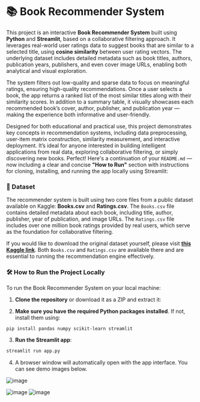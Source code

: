 # 📚 Book Recommender System

This project is an interactive **Book Recommender System** built using **Python** and **Streamlit**, based on a collaborative filtering approach. It leverages real-world user ratings data to suggest books that are similar to a selected title, using **cosine similarity** between user rating vectors. The underlying dataset includes detailed metadata such as book titles, authors, publication years, publishers, and even cover image URLs, enabling both analytical and visual exploration.

The system filters out low-quality and sparse data to focus on meaningful ratings, ensuring high-quality recommendations. Once a user selects a book, the app returns a ranked list of the most similar titles along with their similarity scores. In addition to a summary table, it visually showcases each recommended book’s cover, author, publisher, and publication year — making the experience both informative and user-friendly.

Designed for both educational and practical use, this project demonstrates key concepts in recommendation systems, including data preprocessing, user-item matrix construction, similarity measurement, and interactive deployment. It’s ideal for anyone interested in building intelligent applications from real data, exploring collaborative filtering, or simply discovering new books.
Perfect! Here's a continuation of your `README.md` — now including a clear and concise **"How to Run"** section with instructions for cloning, installing, and running the app locally using Streamlit:

### 📂 Dataset

The recommender system is built using two core files from a public dataset available on Kaggle: **Books.csv** and **Ratings.csv**. The `Books.csv` file contains detailed metadata about each book, including title, author, publisher, year of publication, and image URLs. The `Ratings.csv` file includes over one million book ratings provided by real users, which serve as the foundation for collaborative filtering.

If you would like to download the original dataset yourself, please visit **[this Kaggle link](https://www.kaggle.com/datasets/arashnic/book-recommendation-dataset?select=Ratings.csv)**. Both `Books.csv` and `Ratings.csv` are available there and are essential to running the recommendation engine effectively.


### 🛠️ How to Run the Project Locally

To run the Book Recommender System on your local machine:

1. **Clone the repository** or download it as a ZIP and extract it:

2. **Make sure you have the required Python packages installed**. If not, install them using:

```bash
pip install pandas numpy scikit-learn streamlit
```
3. **Run the Streamlit app**:

```bash
streamlit run app.py
```

4. A browser window will automatically open with the app interface. You can see demo images below.

![image](https://github.com/user-attachments/assets/e4563f13-b0f4-4c7d-9a7b-f0d91a21d5b9)

![image](https://github.com/user-attachments/assets/300c693a-c7b7-4e57-9bc1-d07fcb171b8b)
![image](https://github.com/user-attachments/assets/86d93fa1-5374-4320-931e-360a8fdd3a1f)
